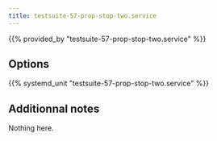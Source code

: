```yaml
---
title: testsuite-57-prop-stop-two.service
---
```


{{% provided_by "testsuite-57-prop-stop-two.service" %}}

## Options

{{% systemd_unit "testsuite-57-prop-stop-two.service" %}}

## Additionnal notes

Nothing here.